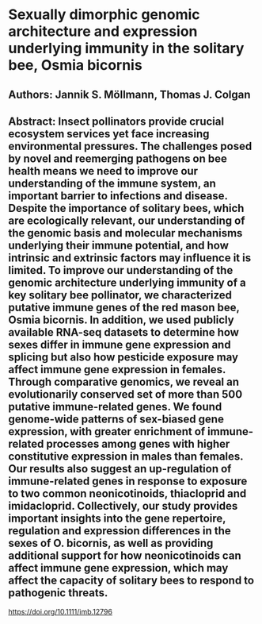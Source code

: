 # Sexually dimorphic genomic architecture and expression underlying immunity in the solitary bee, Osmia bicornis

## Authors: Jannik S. Möllmann, Thomas J. Colgan

## Abstract: Insect pollinators provide crucial ecosystem services yet face increasing environmental pressures. The challenges posed by novel and reemerging pathogens on bee health means we need to improve our understanding of the immune system, an important barrier to infections and disease. Despite the importance of solitary bees, which are ecologically relevant, our understanding of the genomic basis and molecular mechanisms underlying their immune potential, and how intrinsic and extrinsic factors may influence it is limited. To improve our understanding of the genomic architecture underlying immunity of a key solitary bee pollinator, we characterized putative immune genes of the red mason bee, Osmia bicornis. In addition, we used publicly available RNA-seq datasets to determine how sexes differ in immune gene expression and splicing but also how pesticide exposure may affect immune gene expression in females. Through comparative genomics, we reveal an evolutionarily conserved set of more than 500 putative immune-related genes. We found genome-wide patterns of sex-biased gene expression, with greater enrichment of immune-related processes among genes with higher constitutive expression in males than females. Our results also suggest an up-regulation of immune-related genes in response to exposure to two common neonicotinoids, thiacloprid and imidacloprid. Collectively, our study provides important insights into the gene repertoire, regulation and expression differences in the sexes of O. bicornis, as well as providing additional support for how neonicotinoids can affect immune gene expression, which may affect the capacity of solitary bees to respond to pathogenic threats.

https://doi.org/10.1111/imb.12796
